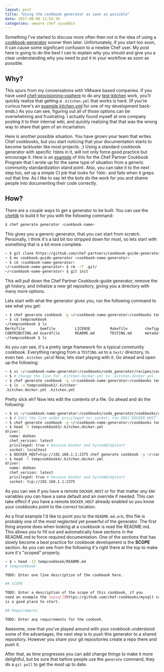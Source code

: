 ```yaml
---
layout: post
title: "Using the cookbook generator as soon as possible"
date: 2017-08-08 11:54:39
categories: vmware chef sysadmin
---
```


Something I've started to discuss more often then not is the idea of using a
[cookbook-generator][docscookbook] sooner then later. Unfortunately, if you start
too soon, it can cause some significant confusion to a newbie Chef user. My post
here is going to do the best I can to explain why you should and give you a clear
understanding why you need to put it in your workflow as soon as possible.

## Why?

This spurs from my conversations with VMware based companies. If you have used
[chef-provisioning-vsphere][cpvsphere] to do any [test-kitchen][kitchen] work,
you'll quickly realize that getting a `.kitchen.yml` that works is hard. (If you're
curious here's an [example kitchen.yml][examplekitchen] for one of my development
back-ends.) As you can see, figuring out all of those options can be overwhelming
and frustrating. I actually found myself at one company posting it to their internal
wiki, and quickly realizing that that was the wrong way to share that gem of an
incantation.

Here is another possible situation. You have grown your team that writes Chef cookbooks,
but you start noticing that your documentation starts to become lackluster like
most projects. ;) Using a standard cookbook generator with specific `TODO`s in it,
will not only force good practice but encourage it.
Here is an [example][cpcptodo] of this for the Chef Partner Cookbook Program that I wrote up for the
same type of situation from a generic community standardization stand point.
Also, you can take it to the next step too, set up a simple CI job
that looks for `TODO:` and fails when it greps out that line. As I like to say let the bots do the work
for you and shame people into documenting their code correctly.

## How?

There are a couple ways to get a generator to be built. You can use the [chefdk][chefdk]
to build it for you with the following command:

```bash
$ chef generate generator <cookbook-name>
```

This gives you a generic generator, that you can start from scratch. Personally, I think it's
a tad bit too stripped down for most, so lets start with something that is a bit more complete.

```bash
~ $ git clone https://github.com/chef-partners/cookbook-guide-generator.git
~ $ mv cookbook-guide-generator <cookbook-name-generator>
~ $ cd <cookbook-name-generator>
~/<cookbook-name-generator> $ rm -rf .git/
~/<cookbook-name-generator> $ git init
```

This will pull down the Chef Partner Cookbook-guide generator, remove the git history, and initialize
a new git repository, giving you a directory with many more options.

Lets start with what the generator gives you, run the following command to see what you get:

```bash
~ $ chef generate cookbook -g ~/<cookbook-name-generator>/cookbooks tempcookbook
~ $ cd tempcookbook
~/tempcookbook $ ls
Berksfile       Gemfile         LICENSE         Rakefile        chefignore      recipes         test
CONTRIBUTING.md Guardfile       README.md       TESTING.md      metadata.rb     spec
~/tempcookbook $ ls
```

As you can see, it's a pretty large framework for a typical community cookbook. Everything ranging
from a `TESTING.md` to a `test/` directory, to even two `.kitchen.yml`s! Now, lets start playing with it.
Go ahead and open up the following:

```bash
~ $ vi ~/<cookbook-name-generator>/cookbooks/code_generator/recipes/cookbook.rb
~ $ # Change the line for .kitchen-docker.yml to .kitchen.docker.yml
~ $ chef generate cookbook -g ~/<cookbook-name-generator>/cookbooks tempcookbook2
~ $ ls -a tempcookbook2/.kitchen*
.kitchen.docker.yml .kitchen.yml
```

Pretty slick eh? Now lets edit the contents of a file. Go ahead and do the following:

```bash
~ $ vi ~/<cookbook-name-generator>/cookbooks/code_generator/cookbooks/code_generator/templates/default/kitchen.docker.yml.erb
~ $ # Edit the line under privileged to: socket: <%= ENV['DOCKER_HOST'] || "localhost" %>
~ $ chef generate cookbook -g ~/<cookbook-name-generator>/cookbooks tempcookbook3
~ $ head -5 tempcookbook3/.kitchen.docker.yml
driver:
  name: dokken
  chef_version: latest
  privileged: true # because Docker and SystemD/Upstart
  socket: localhost
~ $ DOCKER_HOST=tcp://192.168.1.1:2375 chef generate cookbook -g ~/<cookbook-name-generator>/cookbooks tempcookbook4
~ $ head -5 tempcookbook4/.kitchen.docker.yml
driver:
  name: dokken
  chef_version: latest
  privileged: true # because Docker and SystemD/Upstart
  socket: tcp://192.168.1.1:2375
```

As you can see if you have a remote `DOCKER_HOST` or for that matter _any_ `ENV` variables you can have a
sane default and an override if needed. This can take effect if you have a remote `DOCKER_HOST` already
enabled so you know your cookbooks point to the correct location.

As a final example I'd like to point you to the `README.md.erb`, this file is probably one of the most
neglected yet powerful of the generator. The first thing anyone does when looking at a cookbook is read
the README.md. This allows you to fill out and automatically have sections in the README.md to force
required documentation. One of the sections that has slowly become a best practice for cookbook
development is the **SCOPE** section. As you can see from the following it's right there at the
top to make sure it's "scoped" properly.

```bash
~ $ > head -13 tempcookbook/README.md
# tempcookbook

TODO: Enter one line description of the cookbook here.

## SCOPE

TODO: Enter a description of the scope of this cookbook, if you
need an example the [mysql](https://github.com/chef-cookbooks/mysql) cookbook
is a good place to start.

## Requirements

TODO: Enter any requirements for the coobook.
```

Awesome, now that you've played around with your cookbook understood some of the advantages,
the next step is to push this generator to a shared repository. However you share your git
repositories create a repo there and push it.

After that, as time progresses you can add change things to make it more delightful, but
be sure that before people use the `generate` command, they do a `git pull` to get the
most up to date.

[chefdk]: https://chefdk.io
[cpcptodo]: https://github.com/chef-partners/cookbook-guide-generator/blob/master/cookbooks/code_generator/templates/default/README.md.erb
[docscookbook]: https://docs.chef.io/ctl_chef.html#chef-generate-cookbook
[cpvsphere]: https://github.com/chef-partners/chef-provisioning-vsphere
[examplekitchen]: https://github.com/jjasghar/vsphere_testing/blob/master/.kitchen.yml
[kitchen]: http://kitchen.ci/
